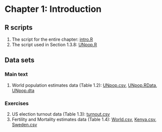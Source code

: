 # Chapter 1: Introduction

## R scripts
1. The script for the entire chapter: [intro.R](intro.R)
2. The script used in Section 1.3.8: [UNpop.R](UNpop.R)

## Data sets
### Main text
1. World population estimates data (Table 1.2): [UNpop.csv](UNpop.csv), [UNpop.RData](UNpop.RData), [UNpop.dta](UNpop.dta) 

### Exercises
2. US election turnout data (Table 1.3): [turnout.csv](turnout.csv)
3. Fertility and Mortality estimates data (Table 1.4): [World.csv](World.csv), [Kenya.csv](Kenya.csv), [Sweden.csv](Sweden.csv)
